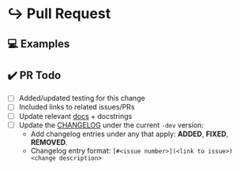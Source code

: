<!---
Thanks for filing a pull request 😄 ! Before you submit, please read the following:

Search open/closed issues before submitting since someone might have pushed the same thing before!
-->

# ↪️ Pull Request

<!---
Provide a general summary of the pull request here
Please look for any issues that this PR resolves and tag them in the PR.
-->

## 💻 Examples

<!-- Examples help us understand the requested feature better -->

## ✔️ PR Todo

- [ ] Added/updated testing for this change
- [ ] Included links to related issues/PRs
- [ ] Update relevant [docs](https://github.com/Datatamer/unify-client-python/tree/master/docs) + docstrings
- [ ] Update the [CHANGELOG](https://github.com/Datatamer/unify-client-python/blob/master/CHANGELOG.md) under the current `-dev` version:
  - Add changelog entries under any that apply: **ADDED**, **FIXED**, **REMOVED**.
  - Changelog entry format: `[#<issue number>](<link to issue>) <change description>`
